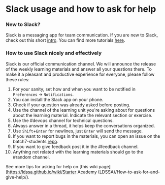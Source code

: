 # Slack usage and how to ask for help

### New to Slack?
Slack is a messaging app for team communication. If you are new to Slack, check out this short [intro](https://slack.com/help/articles/360059928654-How-to-use-Slack--your-quick-start-guide). You can find more tutorials [here](https://slack.com/help/categories/360000049063).

### How to use Slack nicely and effectively
Slack is our official communication channel. We will announce the release of the weekly learning materials and answer all your questions there. To make it a pleasant and productive experience for everyone, please follow these rules:

1. For your sanity, set how and when you want to be notified in `Preferences` -> `Notifications`.
1. You can install the Slack app on your phone.
1. Check if your question was already asked before posting.
1. Use the channel of the learning unit you're asking about for questions about the learning material. Indicate the relevant section or exercise.
1. Use the #devops channel for technical questions.
1. Always answer in a thread, it helps keep the conversations organized.
1. Use `Shift`+`Enter` for newlines, just `Enter` will send the message.
1. If you want to report bugs in the materials, you can open an issue on the batch7-students [repo](https://github.com/LDSSA/batch7-students/issues/).
1. If you want to give feedback post it in the #feedback channel.
1. Anything not related with the learning materials should go to the #random channel.

See more tips for asking for help on [this wiki page](https://ldssa.github.io/wiki/Starter Academy (LDSSA)/How-to-ask-for-and-give-help/).
